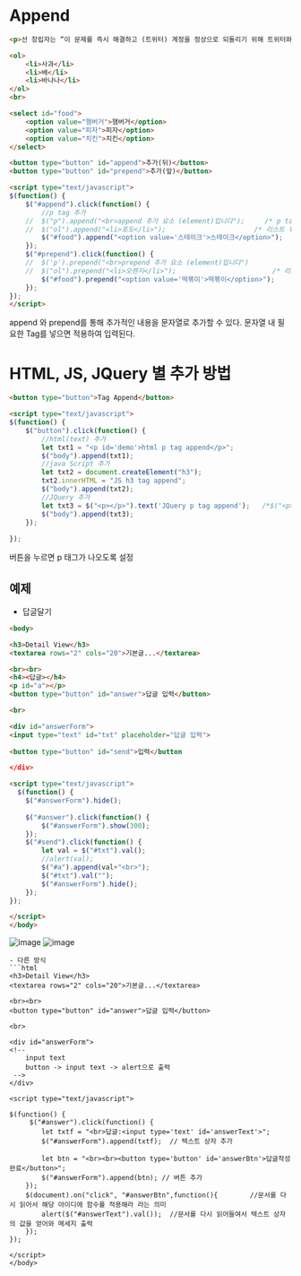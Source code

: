 # Append

```html
<p>선 창립자는 “이 문제를 즉시 해결하고 (트위터) 계정을 정상으로 되돌리기 위해 트위터와 긴밀히 협력하고 있다”</p>

<ol>
	<li>사과</li>
	<li>배</li>
	<li>바나나</li>
</ol>
<br>

<select id="food">
	<option value="햄버거">햄버거</option>
	<option value="피자">피자</option>
	<option value="치킨">치킨</option>
</select>

<button type="button" id="append">추가(뒤)</button>
<button type="button" id="prepend">추가(앞)</button>

<script type="text/javascript">
$(function() {
	$("#append").click(function() {
		//p tag 추가
	//	$("p").append("<br>append 추가 요소 (element)입니다");		/* p tag 뒤에 추가 */
	//	$("ol").append("<li>포도</li>");						/* 리스트 뒤에 추가 */
		$("#food").append("<option value='스테이크'>스테이크</option>");
	});
	$("#prepend").click(function() {
	//	$('p').prepend("<br>prepend 추가 요소 (element)입니다")			/* p tag 앞에 추가 */
	//	$("ol").prepend("<li>오렌지</li>");						/* 리스트 앞에 추가 */
		$("#food").prepend("<option value='떡볶이'>떡볶이</option>");
	});
});
</script>
```
append 와 prepend를 통해 추가적인 내용을 문자열로 추가할 수 있다. 문자열 내 필요한 Tag를 넣으면 적용하여 입력된다.



# HTML, JS, JQuery 별 추가 방법
```html
<button type="button">Tag Append</button>

<script type="text/javascript">
$(function() {
	$("button").click(function() {
		//html(text) 추가
		let txt1 = "<p id='demo'>html p tag append</p>";
		$("body").append(txt1);
		//java Script 추가
		let txt2 = document.createElement("h3");
		txt2.innerHTML = "JS h3 tag append";
		$("body").append(txt2);
		//JQuery 추가
		let txt3 = $("<p></p>").text('JQuery p tag append');   /*$("<p>") 도 실행된다 */
		$("body").append(txt3);
	});
	
});
```
버튼을 누르면 p 태그가 나오도록 설정

## 예제
- 답글달기 
```html
<body>

<h3>Detail View</h3>
<textarea rows="2" cols="20">기본글...</textarea>

<br><br>
<h4><답글></h4>
<p id="a"></p>
<button type="button" id="answer">답글 입력</button>

<br>

<div id="answerForm">
<input type="text" id="txt" placeholder="답글 입력">
 
<button type="button" id="send">입력</button

</div>

<script type="text/javascript">
  $(function() {
	$("#answerForm").hide();
	
	$("#answer").click(function() {
		$("#answerForm").show(300);
	});
	$("#send").click(function() {
		let val = $("#txt").val();
		//alert(val);
		$("#a").append(val+"<br>");
		$("#txt").val("");
		$("#answerForm").hide();
	});
});

</script>
</body>
```
![image](https://user-images.githubusercontent.com/65350890/87642718-d87e7c80-c784-11ea-8bee-b9545a987b8e.png)
![image](https://user-images.githubusercontent.com/65350890/87642756-e46a3e80-c784-11ea-93a7-a79a0a0a157d.png)
```
- 다른 방식
```html
<h3>Detail View</h3>
<textarea rows="2" cols="20">기본글...</textarea>

<br><br>
<button type="button" id="answer">답글 입력</button>

<br>

<div id="answerForm">
<!-- 
	input text
	button -> input text -> alert으로 출력
 -->
</div>

<script type="text/javascript">
 
$(function() {
	 $("#answer").click(function() {
		let txtf = "<br>답글:<input type='text' id='answerText'>";
		$("#answerForm").append(txtf);  // 텍스트 상자 추가
		
		let btn = "<br><br><button type='button' id='answerBtn'>답글작성완료</button>";
		$("#answerForm").append(btn); // 버튼 추가
	});
	$(document).on("click", "#answerBtn",function(){		//문서를 다시 읽어서 해당 아이디에 함수를 적용해라 라는 의미
		alert($("#answerText").val());  //문서를 다시 읽어들여서 텍스트 상자의 값을 얻어와 메세지 출력
	});
});

</script>
</body>
```
